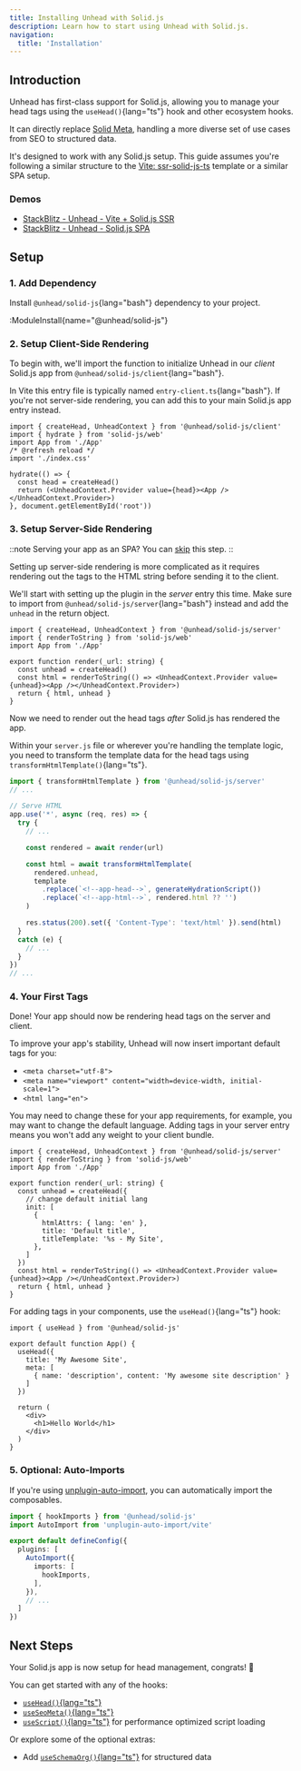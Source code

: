 ```yaml
---
title: Installing Unhead with Solid.js
description: Learn how to start using Unhead with Solid.js.
navigation:
  title: 'Installation'
---
```


## Introduction

Unhead has first-class support for Solid.js, allowing you to manage your head tags using the `useHead()`{lang="ts"} hook and other ecosystem hooks.

It can directly replace [Solid Meta](https://github.com/solidjs/solid-meta), handling a more diverse set of use cases from SEO to structured data.

It's designed to work with any Solid.js setup. This guide assumes you're following a similar structure to the [Vite: ssr-solid-js-ts](https://github.com/bluwy/create-vite-extra/tree/master/template-ssr-solid-js-ts) template
or a similar SPA setup.

### Demos

- [StackBlitz - Unhead - Vite + Solid.js SSR](https://stackblitz.com/edit/github-5hqsxyid)
- [StackBlitz - Unhead - Solid.js SPA](https://stackblitz.com/edit/vitejs-vite-ggqxj5nx)

## Setup

### 1. Add Dependency

Install `@unhead/solid-js`{lang="bash"} dependency to your project.

:ModuleInstall{name="@unhead/solid-js"}

### 2. Setup Client-Side Rendering

To begin with, we'll import the function to initialize Unhead in our _client_ Solid.js app from `@unhead/solid-js/client`{lang="bash"}.

In Vite this entry file is typically named `entry-client.ts`{lang="bash"}. If you're not server-side rendering, you can add this to your main Solid.js app entry instead.

```tsx {1,7,12,14} [src/entry-client.ts]
import { createHead, UnheadContext } from '@unhead/solid-js/client'
import { hydrate } from 'solid-js/web'
import App from './App'
/* @refresh reload */
import './index.css'

hydrate(() => {
  const head = createHead()
  return (<UnheadContext.Provider value={head}><App /></UnheadContext.Provider>)
}, document.getElementById('root'))
```

### 3. Setup Server-Side Rendering

::note
Serving your app as an SPA? You can [skip](#4-your-first-tags) this step.
::

Setting up server-side rendering is more complicated as it requires rendering out the tags to the HTML string before sending it to the client.

We'll start with setting up the plugin in the _server_ entry this time. Make sure to import from `@unhead/solid-js/server`{lang="bash"} instead
and add the `unhead` in the return object.

```tsx {1,7,10,12,15} [src/entry-server.ts]
import { createHead, UnheadContext } from '@unhead/solid-js/server'
import { renderToString } from 'solid-js/web'
import App from './App'

export function render(_url: string) {
  const unhead = createHead()
  const html = renderToString(() => <UnheadContext.Provider value={unhead}><App /></UnheadContext.Provider>)
  return { html, unhead }
}
```

Now we need to render out the head tags _after_ Solid.js has rendered the app.

Within your `server.js` file or wherever you're handling the template logic, you need to transform the template data
for the head tags using `transformHtmlTemplate()`{lang="ts"}.

```ts {1,9-14} [server.ts]
import { transformHtmlTemplate } from '@unhead/solid-js/server'
// ...

// Serve HTML
app.use('*', async (req, res) => {
  try {
    // ...

    const rendered = await render(url)

    const html = await transformHtmlTemplate(
      rendered.unhead,
      template
        .replace(`<!--app-head-->`, generateHydrationScript())
        .replace(`<!--app-html-->`, rendered.html ?? '')
    )

    res.status(200).set({ 'Content-Type': 'text/html' }).send(html)
  }
  catch (e) {
    // ...
  }
})
// ...
```

### 4. Your First Tags

Done! Your app should now be rendering head tags on the server and client.

To improve your app's stability, Unhead will now insert important default tags for you:

- `<meta charset="utf-8">`
- `<meta name="viewport" content="width=device-width, initial-scale=1">`
- `<html lang="en">`

You may need to change these for your app requirements, for example, you may want to change the default language. Adding
tags in your server entry means you won't add any weight to your client bundle.

```tsx {2,6-8} [src/entry-server.ts]
import { createHead, UnheadContext } from '@unhead/solid-js/server'
import { renderToString } from 'solid-js/web'
import App from './App'

export function render(_url: string) {
  const unhead = createHead({
    // change default initial lang
    init: [
      {
        htmlAttrs: { lang: 'en' },
        title: 'Default title',
        titleTemplate: '%s - My Site',
      },
    ]
  })
  const html = renderToString(() => <UnheadContext.Provider value={unhead}><App /></UnheadContext.Provider>)
  return { html, unhead }
}
```

For adding tags in your components, use the `useHead()`{lang="ts"} hook:

```tsx [App.tsx]
import { useHead } from '@unhead/solid-js'

export default function App() {
  useHead({
    title: 'My Awesome Site',
    meta: [
      { name: 'description', content: 'My awesome site description' }
    ]
  })

  return (
    <div>
      <h1>Hello World</h1>
    </div>
  )
}
```

### 5. Optional: Auto-Imports

If you're using [unplugin-auto-import](https://github.com/antfu/unplugin-auto-import), you can automatically import the composables.

```ts [vite.config.ts]
import { hookImports } from '@unhead/solid-js'
import AutoImport from 'unplugin-auto-import/vite'

export default defineConfig({
  plugins: [
    AutoImport({
      imports: [
        hookImports,
      ],
    }),
    // ...
  ]
})
```

## Next Steps

Your Solid.js app is now setup for head management, congrats! 🎉

You can get started with any of the hooks:
- [`useHead()`{lang="ts"}](/docs/head/api/composables/composables/use-head)
- [`useSeoMeta()`{lang="ts"}](/docs/head/api/composables/composables/use-seo-meta)
- [`useScript()`{lang="ts"}](/docs/head/api/composables/composables/use-script) for performance optimized script loading

Or explore some of the optional extras:

- Add [`useSchemaOrg()`{lang="ts"}](/docs/schema-org/api/use-schema-org) for structured data
